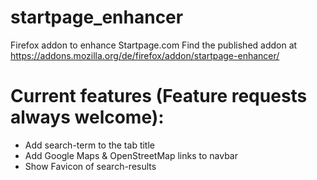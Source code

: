 # startpage_enhancer
Firefox addon to enhance Startpage.com
Find the published addon at https://addons.mozilla.org/de/firefox/addon/startpage-enhancer/

# Current features (Feature requests always welcome):
- Add search-term to the tab title
- Add Google Maps & OpenStreetMap links to navbar
- Show Favicon of search-results
